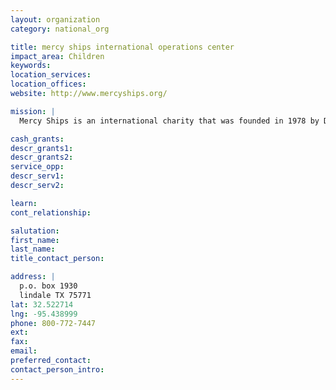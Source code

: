 ```yaml
---
layout: organization
category: national_org

title: mercy ships international operations center
impact_area: Children
keywords: 
location_services: 
location_offices: 
website: http://www.mercyships.org/

mission: |
  Mercy Ships is an international charity that was founded in 1978 by Don and Deyon Stephens. Mercy Ships currently operates the largest non-governmentalhospital ship in the world,[1] providing free health care, community development projects, community health education, mental health programs, agriculture projects, and palliative care for terminally ill patients.

cash_grants: 
descr_grants1: 
descr_grants2: 
service_opp: 
descr_serv1: 
descr_serv2: 

learn: 
cont_relationship: 

salutation: 
first_name: 
last_name: 
title_contact_person: 

address: |
  p.o. box 1930  
  lindale TX 75771
lat: 32.522714
lng: -95.438999
phone: 800-772-7447
ext: 
fax: 
email: 
preferred_contact: 
contact_person_intro: 
---
```

